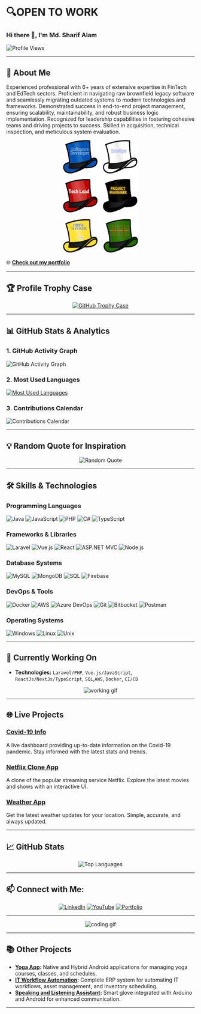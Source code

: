 <!-- Cover Image -->
<!-- <img src="https://i.imgur.com/https://github.com/Priom7/Priom7/blob/master/images/hello.png" alt="Cover Image" width="100%" height="auto"> -->
# 🔍OPEN TO WORK
### Hi there 👋, I'm Md. Sharif Alam

![Profile Views](https://komarev.com/ghpvc/?username=priom7&label=PROFILE+VIEWS&color=blueviolet&style=flat-square)

---

## 🚀 About Me

Experienced professional with 6+ years of extensive expertise in FinTech and EdTech sectors. Proficient in navigating raw brownfield legacy software and seamlessly migrating outdated systems to modern technologies and frameworks. Demonstrated success in end-to-end project management, ensuring scalability, maintainability, and robust business logic implementation. Recognized for leadership capabilities in fostering cohesive teams and driving projects to success. Skilled in acquisition, technical inspection, and meticulous system evaluation.

<p align="center">
<!--  <img src="https://media.giphy.com/media/13HgwGsXF0aiGY/giphy.gif" width="400" alt="coding gif"> -->
  <img src="https://github.com/Priom7/Priom7/blob/master/images/hello2.png" alt="Cover Image" width="200" height="300"> 
</p>

🌐 **[Check out my portfolio](https://sharifalam.netlify.app/)**

---

## 🏆 Profile Trophy Case

<p align="center">
  <a href="https://github.com/ryo-ma/github-profile-trophy">
    <img src="https://github-profile-trophy.vercel.app/?username=priom7&theme=monokai&no-frame=true&row=1&column=7" alt="GitHub Trophy Case" />
  </a>
</p>

---
## 📊 GitHub Stats & Analytics

### 1. **GitHub Activity Graph**

![GitHub Activity Graph](https://github-readme-activity-graph.vercel.app/graph?username=priom7&theme=react-dark&bg_color=20232a&hide_border=true)

### 2. **Most Used Languages**

[![Most Used Languages](https://github-profile-summary-cards.vercel.app/api/cards/repos-per-language?username=priom7&theme=monokai)](https://github.com/priom7)

### 3. **Contributions Calendar**

![Contributions Calendar](https://github-profile-summary-cards.vercel.app/api/cards/profile-details?username=priom7&theme=monokai)

---

## 💡 Random Quote for Inspiration

<p align="center">
  <img src="https://quotes-github-readme.vercel.app/api?type=horizontal&theme=radical" alt="Random Quote" />
</p>

---

## 🛠️ Skills & Technologies

### **Programming Languages**
<p>
  <img src="https://img.shields.io/badge/Java-%23ED8B00.svg?style=for-the-badge&logo=openjdk&logoColor=white" alt="Java">
  <img src="https://img.shields.io/badge/JavaScript-%23323330.svg?style=for-the-badge&logo=javascript&logoColor=%23F7DF1E" alt="JavaScript">
  <img src="https://img.shields.io/badge/PHP-%23777BB4.svg?style=for-the-badge&logo=php&logoColor=white" alt="PHP">
  <img src="https://img.shields.io/badge/C%23-%23239120.svg?style=for-the-badge&logo=c-sharp&logoColor=white" alt="C#">
  <img src="https://img.shields.io/badge/TypeScript-%23007ACC.svg?style=for-the-badge&logo=typescript&logoColor=white" alt="TypeScript">
</p>

### **Frameworks & Libraries**
<p>
  <img src="https://img.shields.io/badge/Laravel-%23FF2D20.svg?style=for-the-badge&logo=laravel&logoColor=white" alt="Laravel">
  <img src="https://img.shields.io/badge/Vue.js-%234FC08D.svg?style=for-the-badge&logo=vue-dot-js&logoColor=white" alt="Vue.js">
  <img src="https://img.shields.io/badge/React-%2361DAFB.svg?style=for-the-badge&logo=react&logoColor=black" alt="React">
  <img src="https://img.shields.io/badge/ASP.NET%20MVC-%23010202.svg?style=for-the-badge&logo=dotnet&logoColor=white" alt="ASP.NET MVC">
  <img src="https://img.shields.io/badge/Node.js-%23339933.svg?style=for-the-badge&logo=nodedotjs&logoColor=white" alt="Node.js">
</p>

### **Database Systems**
<p>
  <img src="https://img.shields.io/badge/MySQL-%234479A1.svg?style=for-the-badge&logo=mysql&logoColor=white" alt="MySQL">
  <img src="https://img.shields.io/badge/MongoDB-%2347A248.svg?style=for-the-badge&logo=mongodb&logoColor=white" alt="MongoDB">
  <img src="https://img.shields.io/badge/SQL-%2300F.svg?style=for-the-badge&logo=postgresql&logoColor=white" alt="SQL">
  <img src="https://img.shields.io/badge/Firebase-%23FFCA28.svg?style=for-the-badge&logo=firebase&logoColor=black" alt="Firebase">
</p>

### **DevOps & Tools**
<p>
  <img src="https://img.shields.io/badge/Docker-%232496ED.svg?style=for-the-badge&logo=docker&logoColor=white" alt="Docker">
  <img src="https://img.shields.io/badge/Amazon%20AWS-%23232F3E.svg?style=for-the-badge&logo=amazon-aws&logoColor=white" alt="AWS">
  <img src="https://img.shields.io/badge/Azure%20DevOps-%23007ACC.svg?style=for-the-badge&logo=azure-devops&logoColor=white" alt="Azure DevOps">
  <img src="https://img.shields.io/badge/Git-%23F05033.svg?style=for-the-badge&logo=git&logoColor=white" alt="Git">
  <img src="https://img.shields.io/badge/Bitbucket-%2300538F.svg?style=for-the-badge&logo=bitbucket&logoColor=white" alt="Bitbucket">
  <img src="https://img.shields.io/badge/Postman-%23FF6C37.svg?style=for-the-badge&logo=postman&logoColor=white" alt="Postman">
</p>

### **Operating Systems**
<p>
  <img src="https://img.shields.io/badge/Windows-0078D6?style=for-the-badge&logo=windows&logoColor=white" alt="Windows">
  <img src="https://img.shields.io/badge/Linux-FCC624?style=for-the-badge&logo=linux&logoColor=black" alt="Linux">
  <img src="https://img.shields.io/badge/Unix-000000?style=for-the-badge&logo=unix&logoColor=white" alt="Unix">
</p>

---

## 🔭 Currently Working On
- **Technologies:** `Laravel/PHP`, `Vue.js/JavaScript`, `ReactJs/NextJs/TypeScript`, `SQL`,`AWS`, `Docker`, `CI/CD`

<p align="center">
  <img src="https://media.giphy.com/media/l0HlymKkqkdmUjR1q/giphy.gif" width="400" alt="working gif">
</p>

---

## 🌐 Live Projects

### [Covid-19 Info](https://priceless-wescoff-783a66.netlify.app/)
A live dashboard providing up-to-date information on the Covid-19 pandemic. Stay informed with the latest stats and trends.

<!--  ![Covid-19 Info](https://i.imgur.com/your_covid19_image_url.jpg) -->

### [Netflix Clone App](https://netflix-clone-app-396c5.web.app/)
A clone of the popular streaming service Netflix. Explore the latest movies and shows with an interactive UI.

<!-- ![Netflix Clone](https://i.imgur.com/your_netflix_clone_image_url.jpg) -->

### [Weather App](https://gifted-joliot-e609d7.netlify.app/)
Get the latest weather updates for your location. Simple, accurate, and always updated.

<!-- ![Weather App](https://i.imgur.com/your_weather_app_image_url.jpg) -->

---

## 📈 GitHub Stats

<p align="center">
  <img src="https://github-readme-stats.vercel.app/api/top-langs/?username=priom7&langs_count=16&layout=compact&bg_color=0D1117&text_color=ffffff&title_color=00E6FE&icon_color=00E6FE" alt="Top Languages">
</p>

---

## 📫 Connect with Me:

<p align="center">
  <a href="https://www.linkedin.com/in/md-sharif-alam/"><img src="https://img.shields.io/badge/-LinkedIn-0077B5?style=for-the-badge&logo=linkedin&logoColor=white" alt="LinkedIn"></a>
  <a href="https://www.youtube.com/channel/UCQBNtK0438DJa_uug8sxPqw?view_as=subscriber"><img src="https://img.shields.io/badge/-YouTube-FF0000?style=for-the-badge&logo=youtube&logoColor=white" alt="YouTube"></a>
  <a href="https://sharifalam.netlify.app/"><img src="https://img.shields.io/badge/-Portfolio-ff69b4?style=for-the-badge&logo=internet-explorer&logoColor=white" alt="Portfolio"></a>
</p>

---

<p align="center">
  <img src="https://media.giphy.com/media/qgQUggAC3Pfv687qPC/giphy.gif" width="600" alt="coding gif">
</p>

---

## 📚 Other Projects
- **[Yoga App](https://github.com/Priom7/Yoga-App):** Native and Hybrid Android applications for managing yoga courses, classes, and schedules.
- **[IT Workflow Automation](https://github.com/Priom7/ReactAdminDashboard):** Complete ERP system for automating IT workflows, asset management, and inventory scheduling.
- **[Speaking and Listening Assistant](https://github.com/Priom7/CSE-299-Speaking-and-Listening-Assistant-Smart-Gloves-and-App-.git):** Smart glove integrated with Arduino and Android for enhanced communication.

---


<!--
**Priom7/Priom7** is a ✨ special ✨ repository because its `README.md` (this file) appears on your GitHub profile.
-->
